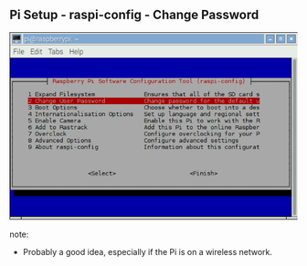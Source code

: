 ##  Pi Setup - raspi-config - Change Password

<img src="resources/raspi-config-password.png">

note:
- Probably a good idea, especially if the Pi is on a wireless network.
